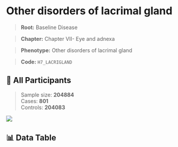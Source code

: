 # Other disorders of lacrimal gland

> **Root:** Baseline Disease  

> **Chapter:** Chapter VII- Eye and adnexa  

> **Phenotype:** Other disorders of lacrimal gland  

> **Code:** `H7_LACRIGLAND`

## 🧪 All Participants  
> Sample size: **204884**  
> Cases: **801**  
> Controls: **204083**
<img src="/Sensitive/Figures/ALL/Incidence/H7_LACRIGLAND.png"/>

## 📊 Data Table
<CsvTableMRF src="/Sensitive/Data/ALL/Incidence/COX_H7_LACRIGLAND.csv"/>

